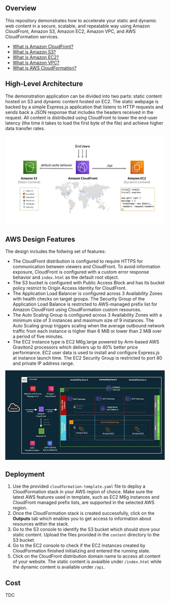 ## Overview
This repository demonstrates how to accelerate your static and dynamic web content in a secure, scalable, and repeatable way using Amazon CloudFront, Amazon S3, Amazon EC2, Amazon VPC, and AWS CloudFormation services.

- [What is Amazon CloudFront?](https://docs.aws.amazon.com/AmazonCloudFront/latest/DeveloperGuide/Introduction.html)
- [What is Amazon S3?](https://docs.aws.amazon.com/AmazonS3/latest/userguide/Welcome.html)
- [What is Amazon EC2?](https://docs.aws.amazon.com/AWSEC2/latest/UserGuide/concepts.html)
- [What is Amazon VPC?](https://docs.aws.amazon.com/vpc/latest/userguide/what-is-amazon-vpc.html)
- [What is AWS CloudFormation?](https://docs.aws.amazon.com/AWSCloudFormation/latest/UserGuide/Welcome.html)

## High-Level Architecture
The demonstration application can be divided into two parts: static content hosted on S3 and dynamic content hosted on EC2. The static webpage is backed by a simple Express.js application that listens to HTTP requests and sends back a JSON response that includes the headers received in the request. All content is distributed using CloudFront to lower the end-user latency (the time it takes to load the first byte of the file) and achieve higher data transfer rates.

![Screenshot](architecture.jpg)

## AWS Design Features
The design includes the follwing set of features: 
- The CloudFront distribution is configured to require HTTPS for communication between viewers and CloudFront. To avoid information exposure, CloudFront is configured with a custom error response behavior and `index.html` as the default root object. 
- The S3 bucket is configured with Public Access Block and has its bucket policy restrict to Origin Access Identity for CloudFront.
- The Application Load Balancer is configured across 3 Availability Zones with health checks on target groups. The Security Group of the Application Load Balance is restricted to AWS-managed prefix list for Amazon CloudFront using CloudFormation custom resources.
- The Auto Scaling Group is configured across 3 Availability Zones with a minimum size of 3 instances and maximum size of 9 instances. The Auto Scaling group triggers scaling when the average outbound network traffic from each instance is higher than 6 MiB or lower than 2 MiB over a period of five minutes. 
- The EC2 instance type is EC2 M6g.large powered by Arm-based AWS Graviton2 processors which delivers up to 40% better price performance. EC2 user data is used to install and configure Express.js at instance launch time. The EC2 Security Group is restricted to port 80 and private IP address range.

![Screenshot](design.jpg)

## Deployment
1. Use the provided `cloudformation-template.yaml` file to deploy a CloudFormation stack in your AWS region of choice. Make sure the latest AWS features used in template, such as EC2 M6g instances and CloudFront managed prefix lists, are supported in the selected AWS region.
2. Once the CloudFormation stack is created successfully, click on the **Outputs** tab which enables you to get access to information about resources within the stack.
3. Go to the S3 console to identify the S3 bucket which should store your static content. Upload the files provided in the `content` directory to the S3 bucket.
4. Go to the EC2 console to check if the EC2 instances created by CloudFormation finished initializing and entered the running state.  
5. Click on the CloudFront distribution domain name to access all content of your website. The static content is avaialble under `/index.html` while the dynamic content is available under `/api`.  

## Cost
TDC
